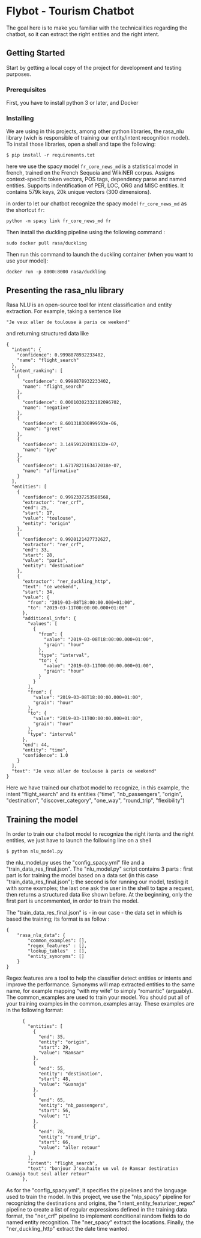 # Flybot - Tourism Chatbot

The goal here is to make you familiar with the technicalities regarding the chatbot, so it can extract the right entities and the right intent.

## Getting Started

Start by getting a local copy of the project for development and testing purposes.

### Prerequisites

First, you have to install python 3 or later, and Docker

### Installing

We are using in this projects, among other python libraries, the rasa_nlu library (wich is responsible of training our entity/intent recognition model). To install those libraries, open a shell and tape the following:


```
$ pip install -r requirements.txt
```
here we use the spacy model `fr_core_news_md`  is a statistical model in french, trained on the French Sequoia and WikiNER corpus. Assigns context-specific token vectors, POS tags, dependency parse and named entities. Supports indentification of PER, LOC, ORG and MISC entities. It contains 579k keys, 20k unique vectors (300 dimensions).

in order to let our chatbot recognize the spacy model `fr_core_news_md` as the shortcut `fr`:

```
python -m spacy link fr_core_news_md fr
```

Then install the duckling pipeline using the following command :

```
sudo docker pull rasa/duckling
```
Then run this command to launch the duckling container (when you want to use your model):

```
docker run -p 8000:8000 rasa/duckling
```


## Presenting the rasa_nlu library

Rasa NLU is an open-source tool for intent classification and entity extraction. For example, taking a sentence like

```
"Je veux aller de toulouse à paris ce weekend"
```
and returning structured data like

```
{
  "intent": {
    "confidence": 0.9998878932233402,
    "name": "flight_search"
  },
  "intent_ranking": [
    {
      "confidence": 0.9998878932233402,
      "name": "flight_search"
    },
    {
      "confidence": 0.00010302332102096702,
      "name": "negative"
    },
    {
      "confidence": 8.601318306999593e-06,
      "name": "greet"
    },
    {
      "confidence": 3.149591201931632e-07,
      "name": "bye"
    },
    {
      "confidence": 1.6717821163472018e-07,
      "name": "affirmative"
    }
  ],
  "entities": [
    {
      "confidence": 0.9992337253580568,
      "extractor": "ner_crf",
      "end": 25,
      "start": 17,
      "value": "toulouse",
      "entity": "origin"
    },
    {
      "confidence": 0.9920121427732627,
      "extractor": "ner_crf",
      "end": 33,
      "start": 28,
      "value": "paris",
      "entity": "destination"
    },
    {
      "extractor": "ner_duckling_http",
      "text": "ce weekend",
      "start": 34,
      "value": {
        "from": "2019-03-08T18:00:00.000+01:00",
        "to": "2019-03-11T00:00:00.000+01:00"
      },
      "additional_info": {
        "values": [
          {
            "from": {
              "value": "2019-03-08T18:00:00.000+01:00",
              "grain": "hour"
            },
            "type": "interval",
            "to": {
              "value": "2019-03-11T00:00:00.000+01:00",
              "grain": "hour"
            }
          }
        ],
        "from": {
          "value": "2019-03-08T18:00:00.000+01:00",
          "grain": "hour"
        },
        "to": {
          "value": "2019-03-11T00:00:00.000+01:00",
          "grain": "hour"
        },
        "type": "interval"
      },
      "end": 44,
      "entity": "time",
      "confidence": 1.0
    }
  ],
  "text": "Je veux aller de toulouse à paris ce weekend"
}
```
Here we have trained our chatbot model to recognize, in this example, the intent "flight_search" and its entities ("time", "nb_passengers", "origin", "destination", "discover_category", "one_way", "round_trip", "flexibility")

## Training the model

In order to train our chatbot model to recognize the right itents and the right entities, we just have to launch the following line on a shell

```
$ python nlu_model.py
```
the nlu_model.py uses the "config_spacy.yml" file and a "train_data_res_final.json".
The "nlu_model.py" script contains 3 parts : first part is for training the model based on a data set (in this case "train_data_res_final.json"); the second is for running our model, testing it with some examples; the last one ask the user in the shell to tape a request, then returns a structured data like shown before. At the beginning, only the first part is uncommented, in order to train the model.

The "train_data_res_final.json" is - in our case - the data set in which is based the training; its format is as follow :

```
{
    "rasa_nlu_data": {
        "common_examples": [],
        "regex_features" : [],
        "lookup_tables"  : [],
        "entity_synonyms": []
    }
}
```
Regex features are a tool to help the classifier detect entities or intents and improve the performance.
Synonyms will map extracted entities to the same name, for example mapping “with my wife” to simply "romantic" (arguably).
The common_examples are used to train your model. You should put all of your training examples in the common_examples array. These examples are in the following format:

```
      {
        "entities": [
          {
            "end": 35,
            "entity": "origin",
            "start": 29,
            "value": "Ramsar"
          },
          {
            "end": 55,
            "entity": "destination",
            "start": 48,
            "value": "Guanaja"
          },
          {
            "end": 65,
            "entity": "nb_passengers",
            "start": 56,
            "value": "1"
          },
          {
            "end": 78,
            "entity": "round_trip",
            "start": 66,
            "value": "aller retour"
          }
        ],
        "intent": "flight_search",
        "text": "bonjour J'souhaite un vol de Ramsar destination Guanaja tout seul aller retour"
      },
```

As for the "config_spacy.yml", it specifies the pipelines and the language used to train the model.
In this project, we use the "nlp_spacy" pipeline for recognizing the destinations and origins, the "intent_entity_featurizer_regex" pipeline to create a list of regular expressions defined in the training data format, the "ner_crf" pipeline to implement conditional random fields to do named entity recognition. The "ner_spacy" extract the locations. Finally, the "ner_duckling_http" extract the date time wanted.
